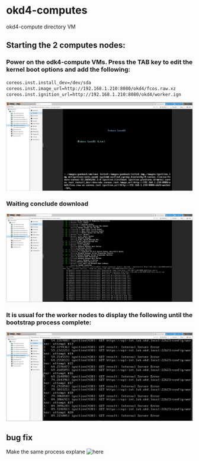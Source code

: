 # okd4-computes

okd4-compute directory VM

## Starting the 2 computes nodes:

### Power on the odk4-compute VMs. Press the TAB key to edit the kernel boot options and add the following:

	coreos.inst.install_dev=/dev/sda
	coreos.inst.image_url=http://192.168.1.210:8080/okd4/fcos.raw.xz
	coreos.inst.ignition_url=http://192.168.1.210:8080/okd4/worker.ign

![](../../images/okd4-compute.png?raw=true)

### Waiting conclude download

![](../../images/okd4-compute-download.png?raw=true)

### It is usual for the worker nodes to display the following until the bootstrap process complete:

![](../../images/internal_server_error.png?raw=true)

## bug fix

Make the same process explane ![here](https://github.com/netoralves/okd46_lab_environment/tree/main/infrastructure/04_okd4-bootstrap#bug-fix)
